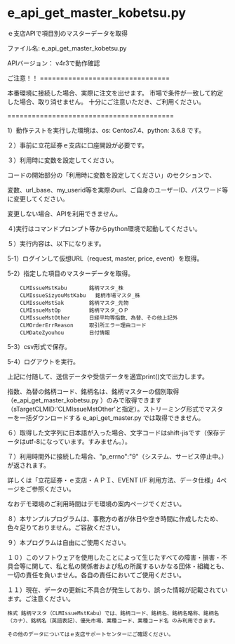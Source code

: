 # e_api_get_master_kobetsu.py
ｅ支店APIで項目別のマスターデータを取得

ファイル名: e_api_get_master_kobetsu.py

APIバージョン： v4r3で動作確認

ご注意！！ ================================

本番環境に接続した場合、実際に注文を出せます。
市場で条件が一致して約定した場合、取り消せません。
十分にご注意いただき、ご利用ください。

=========================================

1）動作テストを実行した環境は、os: Centos7.4、python: 3.6.8 です。

２）事前に立花証券ｅ支店に口座開設が必要です。

３）利用時に変数を設定してください。

コードの開始部分の「利用時に変数を設定してください」のセクションで、

変数、url_base、my_userid等を実際のurl、ご自身のユーザーID、パスワード等に変更してください。

変更しない場合、APIを利用できません。

４)実行はコマンドプロンプト等からpython環境で起動してください。

５）実行内容は、以下になります。
  
  5-1）ログインして仮想URL（request, master, price, event）を取得。
  
  5-2）指定した項目のマスターデータを取得。
  
        CLMIssueMstKabu       銘柄マスタ_株					
        CLMIssueSizyouMstKabu	銘柄市場マスタ_株					
        CLMIssueMstSak        銘柄マスタ_先物					
        CLMIssueMstOp         銘柄マスタ_ＯＰ					
        CLMIssueMstOther      日経平均等指数、為替、その他上記外					
        CLMOrderErrReason     取引所エラー理由コード		
        CLMDateZyouhou        日付情報	
  
  5-3）csv形式で保存。
  
  5-4）ログアウトを実行。
  
上記に付随して、送信データや受信データを適宜print()文で出力します。

指数、為替の銘柄コード、銘柄名は、銘柄マスターの個別取得（e_api_get_master_kobetsu.py ）のみで取得できます（sTargetCLMID:'CLMIssueMstOther'と指定）。ストリーミング形式でマスターを一括ダウンロードする e_api_get_master.py では取得できません。

６）取得した文字列に日本語が入った場合、文字コードはshift-jisです（保存データはutf-8になっています。すみません。）。

７）利用時間外に接続した場合、"p_errno":"9"（システム、サービス停止中。）が返されます。

詳しくは「立花証券・ｅ支店・ＡＰＩ、EVENT I/F 利用方法、データ仕様」4ページをご参照ください。

なおデモ環境のご利用時間はデモ環境の案内ページでください。

８）本サンプルプログラムは、事務方の者が休日や空き時間に作成したため、色々足りておりません。ご容赦ください。

９）本プログラムは自由にご使用ください。

１０）このソフトウェアを使用したことによって生じたすべての障害・損害・不具合等に関して、私と私の関係者および私の所属するいかなる団体・組織とも、一切の責任を負いません。各自の責任においてご使用ください。
    
１１）現在、データの更新に不具合が発生しており、誤った情報が記載されています。ご注意ください。

    株式 銘柄マスタ（CLMIssueMstKabu）では、銘柄コード、銘柄名、銘柄名略称、銘柄名（カナ）、銘柄名（英語表記）、優先市場、業種コード、業種コード名 のみ利用できます。

    その他のデータについてはｅ支店サポートセンターにご確認ください。
